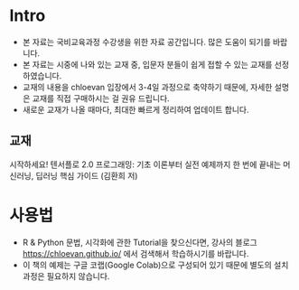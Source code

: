 # Intro

- 본 자료는 국비교육과정 수강생을 위한 자료 공간입니다. 많은 도움이 되기를 바랍니다. 
- 본 자료는 시중에 나와 있는 교재 중, 입문자 분들이 쉽게 접할 수 있는 교재를 선정하였습니다. 
- 교재의 내용을 chloevan 입장에서 3-4일 과정으로 축약하기 때문에, 자세한 설명은 교재를 직접 구매하시는 걸 권유 드립니다. 
- 새로운 교재가 나올 때마다, 최대한 빠르게 정리하여 업데이트 합니다.

## 교재
시작하세요! 텐서플로 2.0 프로그래밍: 기초 이론부터 실전 예제까지 한 번에 끝내는 머신러닝, 딥러닝 핵심 가이드 (김환희 저)

# 사용법
- R & Python 문법, 시각화에 관한 Tutorial을 찾으신다면, 강사의 블로그 https://chloevan.github.io/ 에서 검색해서 학습하시기를 바랍니다. 
- 이 책의 예제는 구글 코랩(Google Colab)으로 구성되어 있기 때문에 별도의 설치 과정은 필요하지 않습니다. 




